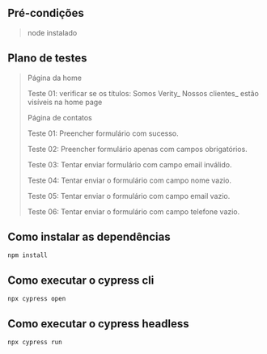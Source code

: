 ## Pré-condições

> node instalado

## Plano de testes

>Página da home
>
>Teste 01: verificar se os títulos: Somos Verity_  Nossos clientes_  estão visíveis na home page
>
>Página de contatos
>
>Teste 01: Preencher formulário com sucesso.
>
>Teste 02: Preencher formulário apenas com campos obrigatórios.
>
>Teste 03: Tentar enviar formulário com campo email inválido.
>
>Teste 04: Tentar enviar o formulário com campo nome vazio.
>
>Teste 05: Tentar enviar o formulário com campo email vazio.
>
>Teste 06: Tentar enviar o formulário com campo telefone vazio.
>

## Como instalar as dependências

```
npm install
```

## Como executar o cypress cli

```
npx cypress open
```

## Como executar o cypress headless

```
npx cypress run
```
